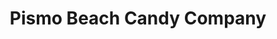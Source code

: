 ---
title: "Pismo Beach Candy Company"
url: /pismo-beach/pismo-beach-candy-company/
shop: Süßwaren
---
